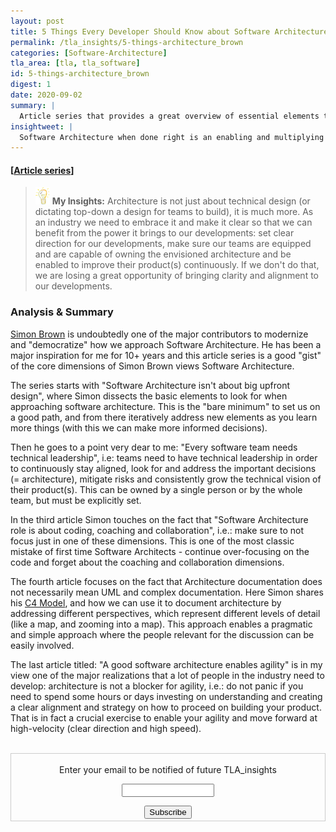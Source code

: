 ```yaml
---
layout: post
title: 5 Things Every Developer Should Know about Software Architecture, Simon Brown
permalink: /tla_insights/5-things-architecture_brown
categories: [Software-Architecture]
tla_area: [tla, tla_software]
id: 5-things-architecture_brown
digest: 1
date: 2020-09-02
summary: |
  Article series that provides a great overview of essential elements that Developers should know about Software Architecture (just enough up-front design; how fundamental Technical Leadership is to drive Software Architecture; the role of Software Architect and its wide-set of responsibilities; and the importance and approaches to Software Architecture documentation).
insightweet: | 
  Software Architecture when done right is an enabling and multiplying force.
---
```


#### [[Article series](https://dev.to/simonbrown/series/7666)]

> ![light](/assets/light-bulb.png) **My Insights:** Architecture is not just about technical design (or dictating top-down a design for teams to build), it is much more. As an industry we need to embrace it and make it clear so that we can benefit from the power it brings to our developments: set clear direction for our developments, make sure our teams are equipped and are capable of owning the envisioned architecture and be enabled to improve their product(s) continuously. If we don't do that, we are losing a great opportunity of bringing clarity and alignment to our developments.

### Analysis & Summary

[Simon Brown](https://twitter.com/simonbrown) is undoubtedly one of the major contributors to modernize and "democratize" how we approach Software Architecture. He has been a major inspiration for me for 10+ years and this article series is a good "gist" of the core dimensions of Simon Brown views Software Architecture.

The series starts with "Software Architecture isn't about big upfront design", where Simon dissects the basic elements to look for when approaching software architecture. This is the "bare minimum" to set us on a good path, and from there iteratively address new elements as you learn more things (with this we can make more informed decisions).

Then he goes to a point very dear to me: "Every software team needs technical leadership", i.e: teams need to have technical leadership in order to continuously stay aligned, look for and address the important decisions (= architecture), mitigate risks and consistently grow the technical vision of their product(s). This can be owned by a single person or by the whole team, but must be explicitly set.

In the third article Simon touches on the fact that "Software Architecture role is about coding, coaching and collaboration", i.e.: make sure to not focus just in one of these dimensions. This is one of the most classic mistake of first time Software Architects - continue over-focusing on the code and forget about the coaching and collaboration dimensions.

The fourth article focuses on the fact that Architecture documentation does not necessarily mean UML and complex documentation. Here Simon shares his [C4 Model](https://c4model.com), and how we can use it to document architecture by addressing different perspectives, which represent different levels of detail (like a map, and zooming into a map). This approach enables a pragmatic and simple approach where the people relevant for the discussion can be easily involved.

The last article titled: "A good software architecture enables agility" is in my view one of the major realizations that a lot of people in the industry need to develop: architecture is not a blocker for agility, i.e.: do not panic if you need to spend some hours or days investing on understanding and creating a clear alignment and strategy on how to proceed on building your product. That is in fact a crucial exercise to enable your agility and move forward at high-velocity (clear direction and high speed).

<br>

<form style="border:1px solid #ccc;padding:3px;text-align:center;" action="https://tinyletter.com/tla_insights"
  method="post" target="popupwindow"
  onsubmit="window.open('https://tinyletter.com/tla_insights', 'popupwindow', 'scrollbars=yes,width=800,height=600');return true">
  <p><label for="tlemail">Enter your email to be notified of future TLA_insights</label></p>
  <p><input type="text" style="width:140px" name="email" id="tlemail" /></p><input type="hidden" value="1"
    name="embed" /><input type="submit" value="Subscribe" />
</form>
